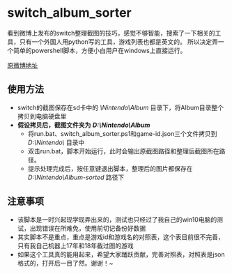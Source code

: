# switch_album_sorter
看到微博上发布的switch整理截图的技巧，感觉不够智能，搜索了一下相关的工具，只有一个外国人用python写的工具，游戏列表也都是英文的。
所以决定弄一个简单的powershell脚本，方便小白用户在windows上直接运行。

[原微博地址](https://weibo.com/6048193311/I2TvJtiu0)

## 使用方法
- switch的截图保存在sd卡中的 *\Nintendo\Album* 目录下，将Album目录整个拷贝到电脑硬盘里
- **假设拷贝后，截图文件夹为** ***D:\Nintendo\Album***
   - 将run.bat、switch_album_sorter.ps1和game-id.json三个文件拷贝到 *D:\Nintendo\\* 目录中
   - 双击run.bat，脚本开始运行，此时会输出原截图路径和整理后截图所在路径。
   - 提示处理完成后，按任意键退出脚本，整理后的图片都保存在 *D:\Nintendo\Album-sorted* 路径下

## 注意事项
- 该脚本是一时兴起现学现弄出来的，测试也只经过了我自己的win10电脑的测试，出现错误在所难免，使用前切记备份好数据
- 其实脚本不是重点，重点是游戏id和游戏名的对照表，这个表目前很不完善，只有我自己机器上17年和18年截过图的游戏
- 如果这个工具真的能用起来，希望大家踊跃贡献，完善对照表，对照表是json格式的，打开后一目了然。谢谢！~
